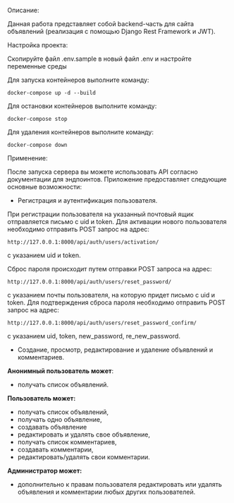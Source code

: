 Описание:

Данная работа представляет собой backend-часть для сайта объявлений (реализация с помощью Django Rest Framework и JWT).

Настройка проекта:

Скопируйте файл .env.sample в новый файл .env и настройте переменные среды


Для запуска контейнеров выполните команду: 

    docker-compose up -d --build

Для остановки контейнеров выполните команду: 

    docker-compose stop

Для удаления контейнеров выполните команду: 

    docker-compose down

Применение:

После запуска сервера вы можете использовать API согласно документации для эндпоинтов. Приложение предоставляет следующие основные возможности:

- Регистрация и аутентификация пользователя.


При регистрации пользователя на указанный почтовый ящик отправляется письмо с uid 
и token. Для активации нового пользователя необходимо отправить POST запрос на адрес:

    http://127.0.0.1:8000/api/auth/users/activation/
с указанием uid и token.

Сброс пароля происходит путем отправки POST запроса на адрес:

    http://127.0.0.1:8000/api/auth/users/reset_password/
с указанием почты пользователя, на которую придет письмо с uid 
и token. Для подтверждения сброса пароля необходимо отправить POST запрос на адрес:

    http://127.0.0.1:8000/api/auth/users/reset_password_confirm/
с указанием uid, token, new_password, re_new_password.

- Создание, просмотр, редактирование и удаление объявлений и комментариев.

**Анонимный пользователь может**:

- получать список объявлений.

**Пользователь может:**

- получать список объявлений,
- получать одно объявление,
- создавать объявление
- редактировать и удалять свое объявление,
- получать список комментариев,
- создавать комментарии,
- редактировать/удалять свои комментарии.

**Администратор может:**

- дополнительно к правам пользователя редактировать или удалять
объявления и комментарии любых других пользователей.